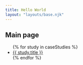```yaml
---
title: Hello World
layout: "layouts/base.njk"
---
```


<h2>Main page</h2>

<ul>
  {% for study in caseStudies %}
    <li><a href="/case-studies/{{ study.url }}">{{ study.title }}</a></li>
  {% endfor %}
</ul>
